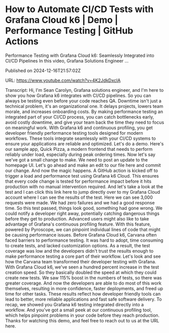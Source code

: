 # How to Automate CI/CD Tests with Grafana Cloud k6 | Demo | Performance Testing | GitHub Actions

Performance Testing with Grafana Cloud k6: Seamlessly Integrated into CI/CD Pipelines In this video, Grafana Solutions Engineer ...

Published on 2024-12-16T21:57:02Z

URL: https://www.youtube.com/watch?v=4K2JdkDxclA

Transcript: Hi, I'm Sean Carolyn,
Grafana solutions engineer, and I'm here to show you how Grafana
k6 integrates with CI/CD pipelines. So you can always be testing
even before your code reaches QA. Downtime isn't just a technical
problem, it's an organizational one. It delays projects, lowers team
morale, and increases onboarding costs. By making performance testing an
integrated part of your CI/CD process, you can catch bottlenecks
early, avoid costly downtime, and give your team back the time they
need to focus on meaningful work. With Grafana k6 and continuous profiling, you get developer friendly performance
testing tools designed for modern workflows. These tools integrate seamlessly with
your CI/CD systems to ensure your applications are reliable and
optimized. Let's do a demo. Here's our sample app, Quick Pizza, a modern frontend that needs
to perform reliably under load, especially during peak ordering times. Now let's say we've got
a small change to make. We need to post an update
to the homepage UI. Let's go ahead and make an edit to
our file here and commit our change. And now the magic happens. A GitHub action is kicked off to trigger
a load and performance test using Grafana k6 Cloud. This ensures that every code change is
tested for performance impact before it hits production with no
manual intervention required. And let's take a look at the test and
I can click this link here to jump directly over to my Grafana Cloud account
where I can see the results of the test. Here we can see
3,000 requests were made. We had zero failures and we
had a good response time. So this test passed, things look
good, something had gone wrong. We could notify a developer right away, potentially catching dangerous
things before they get to production. Advanced users might also like to
take advantage of Grafana's continuous profiling feature. With this
feature, powered by Pyroscope, we can pinpoint individual lines of
code that might be causing performance issues. Before Grafana Cloud k6, Carvana often faced barriers to performance
testing. It was hard to adopt, time consuming to create tests,
and lacked customization options. As a result, the test coverage was low
and the developers didn't
trust the results enough to make performance testing a
core part of their workflow. Let's look and see how the Carvana team
transformed their developer testing with Grafana. With Grafana Cloud k6, we've seen a hundred percent
increase in the test creation speed. So they basically doubled the speed
at which they could create new tests. We saw 115% boost in the numbers of tests, so there was greater coverage. And now the developers are able to
do most of this work themselves, resulting in more confidence,
faster deployments, and freed up time for other tasks. These results reflect how developer
friendly tools can lead to better, more reliable applications and fast
safe software delivery. To recap, we showed you Grafana k6 testing
integrated directly into a workflow. And you've got a small peek at
our continuous profiling tool, which helps pinpoint problems in your
code before they reach production. Thanks for watching this demo, and feel
free to reach out to us at the URL here.

